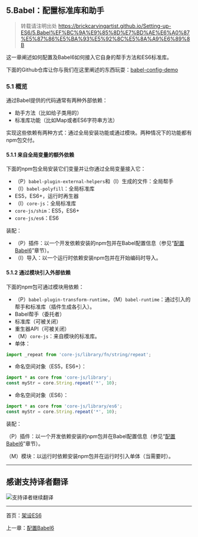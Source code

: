 ## 5.Babel：配置标准库和助手 

> 转载请注明出处 https://brickcarvingartist.github.io/Setting-up-ES6/5.Babel%EF%BC%9A%E9%85%8D%E7%BD%AE%E6%A0%87%E5%87%86%E5%BA%93%E5%92%8C%E5%8A%A9%E6%89%8B 

这一章阐述如何配置及Babel6如何接入它自身的帮手方法和ES6标准库。 

下面的Github仓库让你与我们在这里阐述的东西玩耍：[babel-config-demo](https://github.com/rauschma/babel-config-demo) 

### 5.1 概览 

通过Babel提供的代码通常有两种外部依赖： 

- 助手方法（比如给子类用的） 
- 标准库功能（比如Map或者ES6字符串方法） 

实现这些依赖有两种方式：通过全局安装功能或通过模块。两种情况下的功能都有npm包交付。 

#### 5.1.1 来自全局变量的额外依赖 

下面的npm包全局安装它们变量并让你通过全局变量接入它： 

- （P）`babel-plugin-external-helpers`和（I）生成的文件：全局帮手 
- （I）`babel-polyfill`：全局标准库 
 - ES5，ES6+，运行时再生器 
- （I）`core-js`：全局标准库 
 - `core-js/shim`：ES5，ES6+ 
 - `core-js/es6`：ES6 

装配： 

- （P）插件：以一个开发依赖安装的npm包并在Babel配置信息（参见“[配置Babel6](https://brickcarvingartist.github.io/Setting-up-ES6/4.%E9%85%8D%E7%BD%AEBabel6)”章节）。 
- （I）导入：以一个运行时依赖安装npm包并在开始编码时导入。 

#### 5.1.2 通过模块引入外部依赖 

下面的npm包可通过模块用依赖： 

- （P）`babel-plugin-transform-runtime`，（M）`babel-runtime`：通过引入的帮手和标准库（插件生成各引入）。 
 - Babel帮手（委托者） 
 - 标准库（可被关闭） 
 - 重生器API（可被关闭） 
- （M）`core-js`：来自模块的标准库。 
 - 单体： 

```js
import _repeat from 'core-js/library/fn/string/repeat';
``` 

 - 命名空间对象（ES5，ES6+）： 

```js
import * as core from 'core-js/library';
const myStr = core.String.repeat('*', 10);
``` 

 - 命名空间对象（ES6）： 

```js
import * as core from 'core-js/library/es6';
const myStr = core.String.repeat('*', 10);
``` 

装配： 

（P）插件：以一个开发依赖安装的npm包并在Babel配置信息（参见“[配置Babel6](https://brickcarvingartist.github.io/Setting-up-ES6/4.%E9%85%8D%E7%BD%AEBabel6)”章节）。 

（M）模块：以运行时依赖安装npm包并在运行时引入单体（当需要时）。 

---

## 感谢支持译者翻译 

![支持译者继续翻译](http://static.ikindness.cn/donate.png)

---

首页：[架设ES6](https://brickcarvingartist.github.io/Setting-up-ES6) 

上一章：[配置Babel6](https://brickcarvingartist.github.io/Setting-up-ES6/4.%E9%85%8D%E7%BD%AEBabel6)